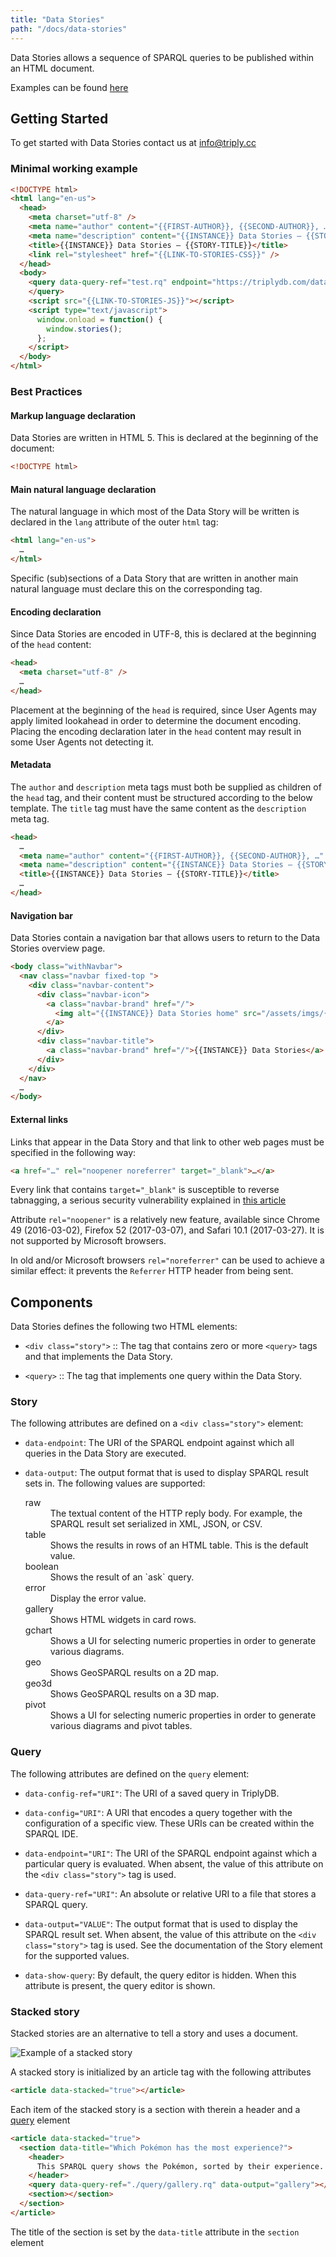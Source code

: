 ```yaml
---
title: "Data Stories"
path: "/docs/data-stories"
---
```


Data Stories allows a sequence of SPARQL queries to be published
within an HTML document.

Examples can be found [here](https://stories.triply.cc)

## Getting Started

To get started with Data Stories contact us at [info@triply.cc](info@triply.cc)

### Minimal working example

```html
<!DOCTYPE html>
<html lang="en-us">
  <head>
    <meta charset="utf-8" />
    <meta name="author" content="{{FIRST-AUTHOR}}, {{SECOND-AUTHOR}}, …" />
    <meta name="description" content="{{INSTANCE}} Data Stories ― {{STORY-TITLE}}" />
    <title>{{INSTANCE}} Data Stories ― {{STORY-TITLE}}</title>
    <link rel="stylesheet" href="{{LINK-TO-STORIES-CSS}}" />
  </head>
  <body>
    <query data-query-ref="test.rq" endpoint="https://triplydb.com/datasets/academy/sparql/services/sparql/sparql">
    </query>
    <script src="{{LINK-TO-STORIES-JS}}"></script>
    <script type="text/javascript">
      window.onload = function() {
        window.stories();
      };
    </script>
  </body>
</html>
```

### Best Practices

#### Markup language declaration

Data Stories are written in HTML 5. This is declared at the beginning
of the document:

```html
<!DOCTYPE html>
```

#### Main natural language declaration

The natural language in which most of the Data Story will be written
is declared in the `lang` attribute of the outer `html` tag:

```html
<html lang="en-us">
  …
</html>
```

Specific (sub)sections of a Data Story that are written in another
main natural language must declare this on the corresponding tag.

#### Encoding declaration

Since Data Stories are encoded in UTF-8, this is declared at the
beginning of the `head` content:

```html
<head>
  <meta charset="utf-8" />
  …
</head>
```

Placement at the beginning of the `head` is required, since User
Agents may apply limited lookahead in order to determine the document
encoding. Placing the encoding declaration later in the `head`
content may result in some User Agents not detecting it.

#### Metadata

The `author` and `description` meta tags must both be supplied as
children of the `head` tag, and their content must be structured
according to the below template. The `title` tag must have the same
content as the `description` meta tag.

```html
<head>
  …
  <meta name="author" content="{{FIRST-AUTHOR}}, {{SECOND-AUTHOR}}, …" />
  <meta name="description" content="{{INSTANCE}} Data Stories ― {{STORY-TITLE}}" />
  <title>{{INSTANCE}} Data Stories ― {{STORY-TITLE}}</title>
  …
</head>
```

#### Navigation bar

Data Stories contain a navigation bar that allows users to return to
the Data Stories overview page.

```html
<body class="withNavbar">
  <nav class="navbar fixed-top ">
    <div class="navbar-content">
      <div class="navbar-icon">
        <a class="navbar-brand" href="/">
          <img alt="{{INSTANCE}} Data Stories home" src="/assets/imgs/{{INSTANCE}}-logo-square.png" />
        </a>
      </div>
      <div class="navbar-title">
        <a class="navbar-brand" href="/">{{INSTANCE}} Data Stories</a>
      </div>
    </div>
  </nav>
  …
</body>
```

#### External links

Links that appear in the Data Story and that link to other web pages
must be specified in the following way:

```html
<a href="…" rel="noopener noreferrer" target="_blank">…</a>
```

Every link that contains `target="_blank"` is susceptible to reverse
tabnagging, a serious security vulnerability explained in [this
article](https://www.jitbit.com/alexblog/256-targetblank---the-most-underestimated-vulnerability-ever/)

Attribute `rel="noopener"` is a relatively new feature, available
since Chrome 49 (2016-03-02), Firefox 52 (2017-03-07), and Safari 10.1
(2017-03-27). It is not supported by Microsoft browsers.

In old and/or Microsoft browsers `rel="noreferrer"` can be used to
achieve a similar effect: it prevents the `Referrer` HTTP header from
being sent.

## Components

Data Stories defines the following two HTML elements:

- `<div class="story">` :: The tag that contains zero or more
  `<query>` tags and that implements the Data Story.

- `<query>` :: The tag that implements one query within the Data
  Story.

### Story

The following attributes are defined on a `<div class="story">`
element:


- `data-endpoint`: The URI of the SPARQL endpoint against which all queries in the Data Story are executed.

- `data-output`: The output format that is used to display SPARQL
  result sets in. The following values are
  supported:

  <dl>
    <dt>raw</dt>
    <dd>The textual content of the HTTP reply body. For
      example, the SPARQL result set serialized in XML, JSON,
      or CSV.</dd>

    <dt>table</dt>
    <dd>Shows the results in rows of an HTML table. This is
      the default value.</dd>
    <dt>boolean</dt>
    <dd>Shows the result of an `ask` query.</dd>
    <dt>error</dt>
    <dd>Display the error value.</dd>
    <dt>gallery</dt>
    <dd>Shows HTML widgets in card rows.</dd>
    <dt>gchart</dt>
    <dd>Shows a UI for selecting numeric properties in order
      to generate various diagrams.</dd>
    <dt>geo</dt>
    <dd>Shows GeoSPARQL results on a 2D map.</dd>
    <dt>geo3d</dt>
    <dd>Shows GeoSPARQL results on a 3D map.</dd>
    <dt>pivot</dt>
    <dd>Shows a UI for selecting numeric properties in order
      to generate various diagrams and pivot tables.</dd>
  </dl>

### Query

The following attributes are defined on the `query` element:

- `data-config-ref="URI"`: The URI of a saved query in TriplyDB.

- `data-config="URI"`: A URI that encodes a query together with
  the configuration of a specific view. These URIs can be
  created within the SPARQL IDE.

- `data-endpoint="URI"`: The URI of the SPARQL endpoint against
  which a particular query is evaluated. When absent, the value
  of this attribute on the `<div class="story">` tag is used.

- `data-query-ref="URI"`: An absolute or relative URI to a file
  that stores a SPARQL query.

- `data-output="VALUE"`: The output format that is used to display
  the SPARQL result set. When absent, the value of this
  attribute on the `<div class="story">` tag is used. See the
  documentation of the Story element for the supported values.

- `data-show-query`: By default, the query editor is hidden. When
  this attribute is present, the query editor is shown.

### Stacked story

Stacked stories are an alternative to tell a story and uses a document.

![Example of a stacked story](https://stories.triply.cc/pok%C3%A9mon/)

A stacked story is initialized by an article tag with the following attributes

```html
<article data-stacked="true"></article>
```

Each item of the stacked story is a section with therein a header and a [query](#Query) element

```html
<article data-stacked="true">
  <section data-title="Which Pokémon has the most experience?">
    <header>
      This SPARQL query shows the Pokémon, sorted by their experience.
    </header>
    <query data-query-ref="./query/gallery.rq" data-output="gallery"></query>
    <section></section>
  </section>
</article>
```

The title of the section is set by the `data-title` attribute in the `section` element
